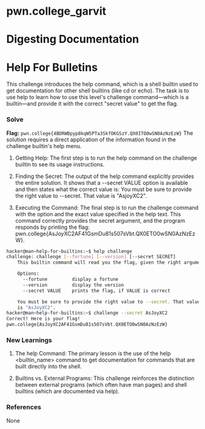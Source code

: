# pwn.college_garvit
# Digesting Documentation

# Help For Bulletins
This challenge introduces the help command, which is a shell builtin used to get documentation for other shell builtins (like cd or echo). The task is to use help to learn how to use this level's challenge command—which is a builtin—and provide it with the correct "secret value" to get the flag.

### Solve
**Flag:** `pwn.college{4BDRWBpyp8kqW5PTa3SkfOKGSzY.QX0ITO0wSN0AzNzEzW}`
The solution requires a direct application of the information found in the challenge builtin's help menu.

1. Getting Help: The first step is to run the help command on the challenge builtin to see its usage instructions.

2. Finding the Secret: The output of the help command explicitly provides the entire solution. It shows that a --secret VALUE option is available and then states what the correct value is:
You must be sure to provide the right value to --secret. That value is "AsjoyXC2".

3. Executing the Command: The final step is to run the challenge command with the option and the exact value specified in the help text.
This command correctly provides the secret argument, and the program responds by printing the flag: pwn.college{AsJoyXC2AF41GsmDu81s507sVbt.QX0ETO0wSN0AzNzEzW}.

```bash
hacker@man~help-for-builtins:~$ help challenge
challenge: challenge [--fortune] [--version] [--secret SECRET]
    This builtin command will read you the flag, given the right arguments!

    Options:
      --fortune         display a fortune
      --version         display the version
      --secret VALUE    prints the flag, if VALUE is correct

    You must be sure to provide the right value to --secret. That value
    is "AsJoyXC2".
hacker@man~help-for-builtins:~$ challenge --secret AsJoyXC2
Correct! Here is your flag!
pwn.college{AsJoyXC2AF41GsmDu81s5O7sVbt.QX0ETO0wSN0AzNzEzW}

```
    
### New Learnings
1. The help Command: The primary lesson is the use of the help <builtin_name> command to get documentation for commands that are built directly into the shell.

2. Builtins vs. External Programs: This challenge reinforces the distinction between external programs (which often have man pages) and shell builtins (which are documented via help).

### References 
None